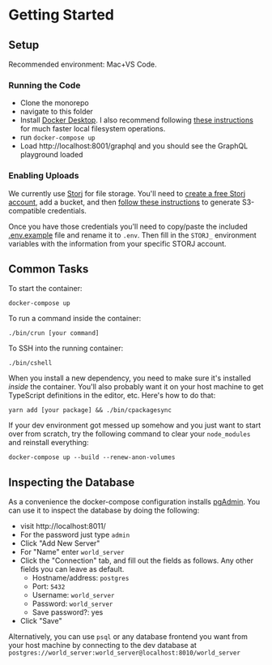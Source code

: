 # Getting Started

## Setup

Recommended environment: Mac+VS Code.

### Running the Code

- Clone the monorepo
- navigate to this folder
- Install [Docker Desktop](https://www.docker.com/products/docker-desktop/). I also recommend following [these instructions](https://www.docker.com/blog/speed-boost-achievement-unlocked-on-docker-desktop-4-6-for-mac/) for much faster local filesystem operations.
- run `docker-compose up`
- Load http://localhost:8001/graphql and you should see the GraphQL playground loaded

### Enabling Uploads

We currently use [Storj](https://www.storj.io/) for file storage. You'll need to [create a free Storj account](https://eu1.storj.io/signup), add a bucket, and then [follow these instructions](https://docs.storj.io/dcs/getting-started/quickstart-aws-sdk-and-hosted-gateway-mt/) to generate S3-compatible credentials.

Once you have those credentials you'll need to copy/paste the included [.env.example](./.env.example) file and rename it to `.env`. Then fill in the `STORJ_` environment variables with the information from your specific STORJ account.

## Common Tasks

To start the container:

```
docker-compose up
```

To run a command inside the container:

```
./bin/crun [your command]
```

To SSH into the running container:

```
./bin/cshell
```

When you install a new dependency, you need to make sure it's installed _inside_ the container. You'll also probably want it on your host machine to get TypeScript definitions in the editor, etc. Here's how to do that:

```
yarn add [your package] && ./bin/cpackagesync
```

If your dev environment got messed up somehow and you just want to start over from scratch, try the following command to clear your `node_modules` and reinstall everything:

```
docker-compose up --build --renew-anon-volumes
```

## Inspecting the Database

As a convenience the docker-compose configuration installs [pgAdmin](https://www.pgadmin.org/). You can use it to inspect the database by doing the following:

- visit http://localhost:8011/
- For the password just type `admin`
- Click "Add New Server"
- For "Name" enter `world_server`
- Click the "Connection" tab, and fill out the fields as follows. Any other fields you can leave as default.
  - Hostname/address: `postgres`
  - Port: `5432`
  - Username: `world_server`
  - Password: `world_server`
  - Save password?: yes
- Click "Save"

Alternatively, you can use `psql` or any database frontend you want from your host machine by connecting to the dev database at `postgres://world_server:world_server@localhost:8010/world_server`
